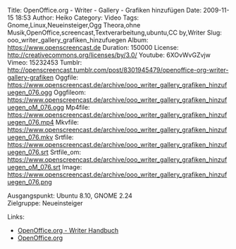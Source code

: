 Title: OpenOffice.org - Writer - Gallery - Grafiken hinzufügen
Date: 2009-11-15 18:53
Author: Heiko
Category: Video
Tags: Gnome,Linux,Neueinsteiger,Ogg Theora,ohne Musik,OpenOffice,screencast,Textverarbeitung,ubuntu,CC by,Writer
Slug: ooo_writer_gallery_grafiken_hinzufuegen
Album: https://www.openscreencast.de
Duration: 150000
License: http://creativecommons.org/licenses/by/3.0/
Youtube: 6XOvWvGZvjw
Vimeo: 15232453
Tumblr: http://openscreencast.tumblr.com/post/8301945479/openoffice-org-writer-gallery-grafiken
Oggfile: https://www.openscreencast.de/archive/ooo_writer_gallery_grafiken_hinzufuegen_076.ogg
Oggfileom: https://www.openscreencast.de/archive/ooo_writer_gallery_grafiken_hinzufuegen_oM_076.ogg
Mp4file: https://www.openscreencast.de/archive/ooo_writer_gallery_grafiken_hinzufuegen_076.mp4
Mkvfile: https://www.openscreencast.de/archive/ooo_writer_gallery_grafiken_hinzufuegen_076.mkv
Srtfile: https://www.openscreencast.de/archive/ooo_writer_gallery_grafiken_hinzufuegen_076.srt
Srtfile_om: https://www.openscreencast.de/archive/ooo_writer_gallery_grafiken_hinzufuegen_oM_076.srt
Image: https://www.openscreencast.de/archive/ooo_writer_gallery_grafiken_hinzufuegen_076.png

Ausgangspunkt: Ubuntu 8.10, GNOME 2.24  
Zielgruppe: Neueinsteiger  

Links:

  * [OpenOffice.org - Writer Handbuch](http://oooauthors.org/de/veroeffentlicht/writer/)
  * [OpenOffice.org](http://de.openoffice.org/)

